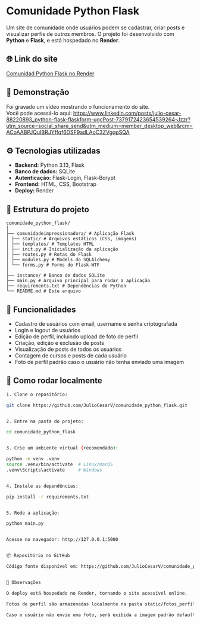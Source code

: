 # Comunidade Python Flask

Um site de comunidade onde usuários podem se cadastrar, criar posts e visualizar perfis de outros membros. O projeto foi desenvolvido com **Python** e **Flask**, e está hospedado no **Render**.


## 🌐 Link do site

[Comunidad Python Flask no Render](https://comunidade-python-flask.onrender.com/)


## 🎥 Demonstração

Foi gravado um vídeo mostrando o funcionamento do site.  
Você pode acessá-lo aqui: https://www.linkedin.com/posts/julio-cesar-88220893_python-flask-flaskform-ugcPost-7379172423654539264-Jzzr?utm_source=social_share_send&utm_medium=member_desktop_web&rcm=ACoAABPJQuIBRJYffqf6DSF9adLAoC3ZVgqpSQA


## ⚙️ Tecnologias utilizadas

- **Backend:** Python 3.13, Flask  
- **Banco de dados:** SQLite  
- **Autenticação:** Flask-Login, Flask-Bcrypt  
- **Frontend:** HTML, CSS, Bootstrap  
- **Deploy:** Render  


## 📂 Estrutura do projeto
```
comunidade_python_flask/
│
├── comunidadeimpressionadora/ # Aplicação Flask
│ ├── static/ # Arquivos estáticos (CSS, imagens)
│ ├── templates/ # Templates HTML
│ ├── init.py # Inicialização da aplicação
│ ├── routes.py # Rotas do Flask
│ ├── modules.py # Models do SQLAlchemy
│ └── forms.py # Forms do Flask-WTF
│
├── instance/ # Banco de dados SQLite
├── main.py # Arquivo principal para rodar a aplicação
├── requirements.txt # Dependências do Python
└── README.md # Este arquivo
```

## 📝 Funcionalidades

- Cadastro de usuários com email, username e senha criptografada  
- Login e logout de usuários  
- Edição de perfil, incluindo upload de foto de perfil  
- Criação, edição e exclusão de posts  
- Visualização de posts de todos os usuários  
- Contagem de cursos e posts de cada usuário  
- Foto de perfil padrão caso o usuário não tenha enviado uma imagem  


## 📌 Como rodar localmente
```bash
1. Clone o repositório:  

git clone https://github.com/JulioCesarV/comunidade_python_flask.git


2. Entre na pasta do projeto:

cd comunidade_python_flask


3. Crie um ambiente virtual (recomendado):

python -m venv .venv
source .venv/bin/activate  # Linux/macOS
.venv\Scripts\activate     # Windows


4. Instale as dependências:

pip install -r requirements.txt


5. Rode a aplicação:

python main.py


Acesse no navegador: http://127.0.0.1:5000


📦 Repositório no GitHub

Código fonte disponível em: https://github.com/JulioCesarV/comunidade_python_flask


📝 Observações

O deploy está hospedado no Render, tornando o site acessível online.

Fotos de perfil são armazenadas localmente na pasta static/fotos_perfil.

Caso o usuário não envie uma foto, será exibida a imagem padrão default.jpg.

